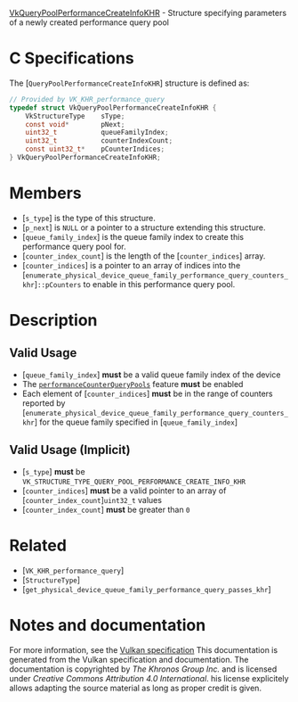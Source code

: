 [VkQueryPoolPerformanceCreateInfoKHR](https://www.khronos.org/registry/vulkan/specs/1.3-extensions/man/html/VkQueryPoolPerformanceCreateInfoKHR.html) - Structure specifying parameters of a newly created performance query pool

# C Specifications
The [`QueryPoolPerformanceCreateInfoKHR`] structure is defined as:
```c
// Provided by VK_KHR_performance_query
typedef struct VkQueryPoolPerformanceCreateInfoKHR {
    VkStructureType    sType;
    const void*        pNext;
    uint32_t           queueFamilyIndex;
    uint32_t           counterIndexCount;
    const uint32_t*    pCounterIndices;
} VkQueryPoolPerformanceCreateInfoKHR;
```

# Members
- [`s_type`] is the type of this structure.
- [`p_next`] is `NULL` or a pointer to a structure extending this structure.
- [`queue_family_index`] is the queue family index to create this performance query pool for.
- [`counter_index_count`] is the length of the [`counter_indices`] array.
- [`counter_indices`] is a pointer to an array of indices into the [`enumerate_physical_device_queue_family_performance_query_counters_khr`]`::pCounters` to enable in this performance query pool.

# Description
## Valid Usage
-  [`queue_family_index`] **must**  be a valid queue family index of the device
-    The [`performanceCounterQueryPools`](https://www.khronos.org/registry/vulkan/specs/1.3-extensions/html/vkspec.html#features-performanceCounterQueryPools) feature  **must**  be enabled
-    Each element of [`counter_indices`] **must**  be in the range of counters reported by [`enumerate_physical_device_queue_family_performance_query_counters_khr`] for the queue family specified in [`queue_family_index`]

## Valid Usage (Implicit)
-  [`s_type`] **must**  be `VK_STRUCTURE_TYPE_QUERY_POOL_PERFORMANCE_CREATE_INFO_KHR`
-  [`counter_indices`] **must**  be a valid pointer to an array of [`counter_index_count`]`uint32_t` values
-  [`counter_index_count`] **must**  be greater than `0`

# Related
- [`VK_KHR_performance_query`]
- [`StructureType`]
- [`get_physical_device_queue_family_performance_query_passes_khr`]

# Notes and documentation
For more information, see the [Vulkan specification](https://www.khronos.org/registry/vulkan/specs/1.3-extensions/html/vkspec.html)
This documentation is generated from the Vulkan specification and documentation.
The documentation is copyrighted by *The Khronos Group Inc.* and is licensed under *Creative Commons Attribution 4.0 International*.
his license explicitely allows adapting the source material as long as proper credit is given.
        